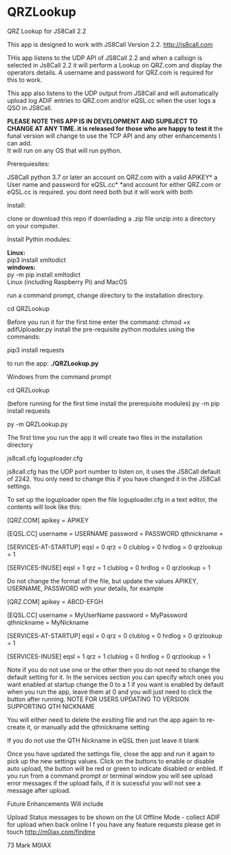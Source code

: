 # QRZLookup
QRZ Lookup for JS8Call 2.2


This app is designed to work with JS8Call Version 2.2. http://js8call.com

THis app listens to the UDP API of JS8Call 2.2 and when a callsign is selected in Js8Call 2.2 it will perform a Lookup on QRZ.com and display the operators details.
A username and password for QRZ.com is required for this to work.

This app also listens to the UDP output from JS8Call and will automatically upload log ADIF entries to QRZ.com and/or eQSL.cc when the user logs a QSO in JS8Call.

<strong>PLEASE NOTE THIS APP IS IN DEVELOPMENT AND SUPBJECT TO CHANGE AT ANY TIME. it is released for those who are happy to test it</strong>
the funal version will change to use the TCP API and any other enhancements I can add.
<br>
It will run on any OS that will run python.

Prerequiesites:

JS8Call
python 3.7 or later
an account on QRZ.com with a valid APIKEY*
a User name and password for eQSL.cc*
*and account for either QRZ.com or eQSL.cc is required. you dont need both but it will work with both

Install:

clone or download this repo if downlading a .zip file unzip into a directory on your computer.

Install Pythin modules:

<strong>Linux:</strong>
<br>
pip3 install xmltodict
<br>
<strong>windows:</strong>
<br>
py -m pip install xmltodict
<br>
Linux (including Raspberry Pi) and MacOS

run a command prompt, change directory to the installation directory.

cd QRZLookup

Before you run it for the first time enter the command: chmod +x adifUploader.py
install the pre-requisite python modules using the commands:

pip3 install requests

to run the app: <strong>./QRZLookup.py</strong>

Windows from the command prompt

cd QRZLookup

(before running for the first time install the prerequisite modules)
py -m pip install requests

py -m QRZLookup.py



The first time you run the app it will create two files in the installation directory

js8call.cfg
loguploader.cfg

js8call.cfg has the UDP port number to listen on, it uses the JS8Call default of 2242. You only need to change this if you have changed it in the JS8Call settings.

To set up the loguploader open the file loguploader.cfg in a text editor, the contents will look like this:

[QRZ.COM]
apikey = APIKEY

[EQSL.CC]
username = USERNAME
password = PASSWORD
qthnickname =

[SERVICES-AT-STARTUP]
eqsl = 0
qrz = 0
clublog = 0
hrdlog = 0
qrzlookup = 1

[SERVICES-INUSE]
eqsl = 1
qrz = 1
clublog = 0
hrdlog = 0
qrzlookup = 1

Do not change the format of the file, but update the values APIKEY, USERNAME, PASSWORD with your details, for example

[QRZ.COM]
apikey = ABCD-EFGH

[EQSL.CC]
username = MyUserName
password = MyPassword
qthnickname = MyNickname

[SERVICES-AT-STARTUP]
eqsl = 0
qrz = 0
clublog = 0
hrdlog = 0
qrzlookup = 1

[SERVICES-INUSE]
eqsl = 1
qrz = 1
clublog = 0
hrdlog = 0
qrzlookup = 1

Note if you do not use one or the other then you do not need to change the default setting for it. In the services section you can specify which ones you want enabled at startup change the 0 to a 1 if you want is enabled by default when you run the app, leave them at 0 and you will just need to click the button after running.
NOTE FOR USERS UPDATING TO VERSION SUPPORTING QTH NICKNAME

You will either need to delete the exsiting file and run the app again to re-create it, or manually add the qthnickname setting

If you do not use the QTH Nickname in eQSL then just leave it blank

Once you have updated the settings file, close the app and run it again to pick up the new settings values. Click on the buttons to enable or disable auto upload, the button will be red or green to indicate disabled or enbled. If you run from a command prompt or terminal window you will see upload error messages if the upload fails, if it is sucessful you will not see a message after upload.

Future Enhancements Will include

Upload Status messages to be shown on the UI
Offline Mode - collect ADIF for upload when back online
I
f you have any feature requests please get in touch http://m0iax.com/findme

73 Mark M0IAX
